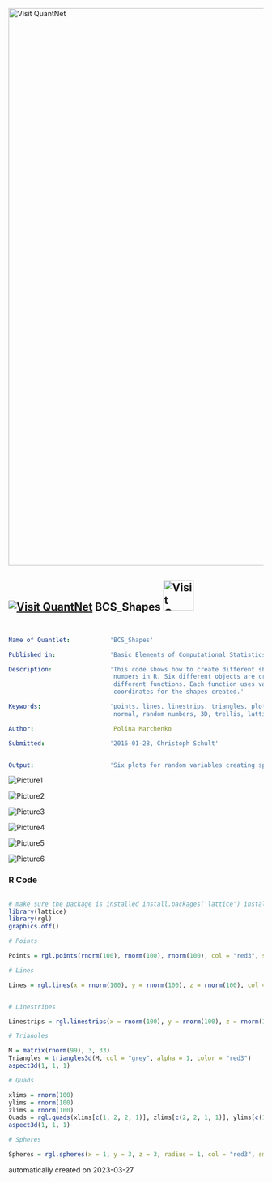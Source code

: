 [<img src="https://github.com/QuantLet/Styleguide-and-FAQ/blob/master/pictures/banner.png" width="1100" alt="Visit QuantNet">](http://quantlet.de/)

## [<img src="https://github.com/QuantLet/Styleguide-and-FAQ/blob/master/pictures/qloqo.png" alt="Visit QuantNet">](http://quantlet.de/) **BCS_Shapes** [<img src="https://github.com/QuantLet/Styleguide-and-FAQ/blob/master/pictures/QN2.png" width="60" alt="Visit QuantNet 2.0">](http://quantlet.de/)

```yaml


Name of Quantlet:           'BCS_Shapes'

Published in:               'Basic Elements of Computational Statistics'

Description:                'This code shows how to create different shapes with random
                             numbers in R. Six different objects are created with six
                             different functions. Each function uses variables as
                             coordinates for the shapes created.'

Keywords:                   'points, lines, linestrips, triangles, plot, quads, spheres, random,
                             normal, random numbers, 3D, trellis, lattice, rgl'

Author:                      Polina Marchenko

Submitted:                  '2016-01-28, Christoph Schult'


Output:                     'Six plots for random variables creating specific geometric shapes.'

```

![Picture1](LineStrips3D.png)

![Picture2](Lines3D.png)

![Picture3](Points3D.png)

![Picture4](Quads.png)

![Picture5](Spheres.png)

![Picture6](Triangles3D.png)

### R Code
```r

# make sure the package is installed install.packages('lattice') install.packages('rgl')
library(lattice)
library(rgl)
graphics.off()

# Points

Points = rgl.points(rnorm(100), rnorm(100), rnorm(100), col = "red3", size = 8)

# Lines

Lines = rgl.lines(x = rnorm(100), y = rnorm(100), z = rnorm(100), col = "red3")


# Linestripes

Linestrips = rgl.linestrips(x = rnorm(100), y = rnorm(100), z = rnorm(100), col = "red3")

# Triangles

M = matrix(rnorm(99), 3, 33)
Triangles = triangles3d(M, col = "grey", alpha = 1, color = "red3")
aspect3d(1, 1, 1)

# Quads

xlims = rnorm(100)
ylims = rnorm(100)
zlims = rnorm(100)
Quads = rgl.quads(xlims[c(1, 2, 2, 1)], zlims[c(2, 2, 1, 1)], ylims[c(1, 1, 2, 2)], color = "red3")
aspect3d(1, 1, 1)

# Spheres

Spheres = rgl.spheres(x = 1, y = 3, z = 3, radius = 1, col = "red3", smooth = T)

```

automatically created on 2023-03-27